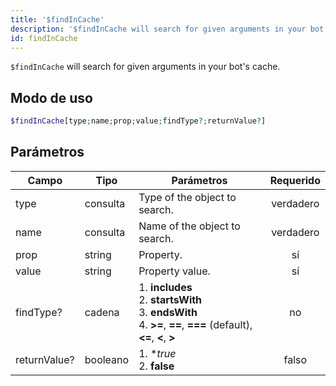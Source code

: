 ```yaml
---
title: '$findInCache'
description: '$findInCache will search for given arguments in your bot''s cache.'
id: findInCache
---
```


`$findInCache` will search for given arguments in your bot's cache.

## Modo de uso

```php
$findInCache[type;name;prop;value;findType?;returnValue?]
```

## Parámetros

| Campo        | Tipo     | Parámetros                                                                                                                                          | Requerido |
| ------------ | -------- | --------------------------------------------------------------------------------------------------------------------------------------------------- |:---------:|
| type         | consulta | Type of the object to search.                                                                                                                       | verdadero |
| name         | consulta | Name of the object to search.                                                                                                                       | verdadero |
| prop         | string   | Property.                                                                                                                                           |    sí     |
| value        | string   | Property value.                                                                                                                                     |    sí     |
| findType?    | cadena   | 1. **includes** <br /> 2. **startsWith** <br /> 3. **endsWith** <br /> 4. **>=**, **==**, **===** (default), **<=**, **<**, **>** |    no     |
| returnValue? | booleano | 1. **true* <br /> 2. **false**                                                                                                                |   falso   |